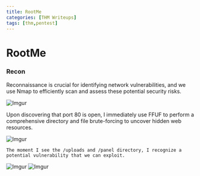 ```yaml
---
title: RootMe
categories: [THM Writeups]
tags: [thm,pentest]
---
```

# RootMe

### Recon 
Reconnaissance is crucial for identifying network vulnerabilities, and we use Nmap to efficiently scan and assess these potential security risks.

![Imgur](https://i.imgur.com/YOhMTDk.png)

Upon discovering that port 80 is open, I immediately use FFUF to perform a comprehensive directory and file brute-forcing to uncover hidden web resources.

![Imgur](https://i.imgur.com/ssuDq8V.png)

    The moment I see the /uploads and /panel directory, I recognize a potential vulnerability that we can exploit.

![Imgur](https://i.imgur.com/47NjBwC.png)
![Imgur](https://i.imgur.com/XwEJS4R.png)